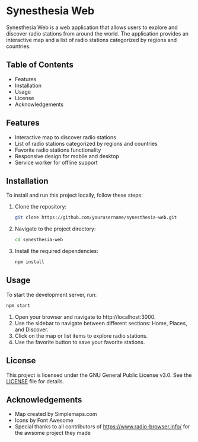 # Synesthesia Web

Synesthesia Web is a web application that allows users to explore and discover radio stations from around the world. The application provides an interactive map and a list of radio stations categorized by regions and countries.

## Table of Contents

- Features
- Installation
- Usage
- License
- Acknowledgements

## Features
- Interactive map to discover radio stations
- List of radio stations categorized by regions and countries
- Favorite radio stations functionality
- Responsive design for mobile and desktop
- Service worker for offline support

## Installation

To install and run this project locally, follow these steps:

1. Clone the repository:
    ```sh
    git clone https://github.com/yourusername/synesthesia-web.git
    ```
2. Navigate to the project directory:
    ```sh
    cd synesthesia-web
    ```
3. Install the required dependencies:
    ```sh
    npm install
    ```

## Usage

To start the development server, run:
```sh
npm start
```

1. Open your browser and navigate to http://localhost:3000.
2. Use the sidebar to navigate between different sections: Home, Places, and Discover.
3. Click on the map or list items to explore radio stations.
4. Use the favorite button to save your favorite stations.

## License

This project is licensed under the GNU General Public License v3.0. See the [LICENSE](LICENSE) file for details.

## Acknowledgements

- Map created by Simplemaps.com
- Icons by Font Awesome
- Special thanks to all contributors of https://www.radio-browser.info/ for the awsome project they made